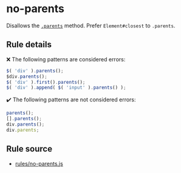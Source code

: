 # no-parents

Disallows the [`.parents`](https://api.jquery.com/parents/) method. Prefer `Element#closest` to `.parents`.

## Rule details

❌ The following patterns are considered errors:
```js
$( 'div' ).parents();
$div.parents();
$( 'div' ).first().parents();
$( 'div' ).append( $( 'input' ).parents() );
```

✔️ The following patterns are not considered errors:
```js
parents();
[].parents();
div.parents();
div.parents;
```
## Rule source

* [rules/no-parents.js](../rules/no-parents.js)
